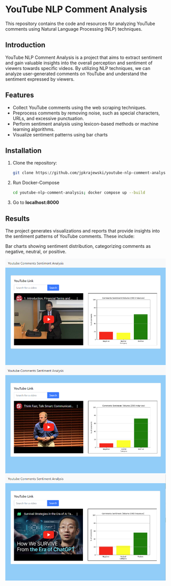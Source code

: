 # YouTube NLP Comment Analysis

This repository contains the code and resources for analyzing YouTube comments using Natural Language Processing (NLP) techniques.

## Introduction

YouTube NLP Comment Analysis is a project that aims to extract sentiment and gain valuable insights into the overall perception and sentiment of viewers towards specific videos. By utilizing NLP techniques, we can analyze user-generated comments on YouTube and understand the sentiment expressed by viewers.

## Features

- Collect YouTube comments using the web scraping techniques.
- Preprocess comments by removing noise, such as special characters, URLs, and excessive punctuation.
- Perform sentiment analysis using lexicon-based methods or machine learning algorithms.
- Visualize sentiment patterns using bar charts

## Installation

1. Clone the repository:

   ```bash
   git clone https://github.com/jpkrajewski/youtube-nlp-comment-analysis.git
   ```

2. Run Docker-Compose

   ```bash
   cd youtube-nlp-comment-analysis; docker compose up --build
   ```

3. Go to **localhost:8000**

## Results
The project generates visualizations and reports that provide insights into the sentiment patterns of YouTube comments. These include:

Bar charts showing sentiment distribution, categorizing comments as negative, neutral, or positive.

![Alt text](image.png)
![Alt text](image-1.png)
![Alt text](image-3.png)

